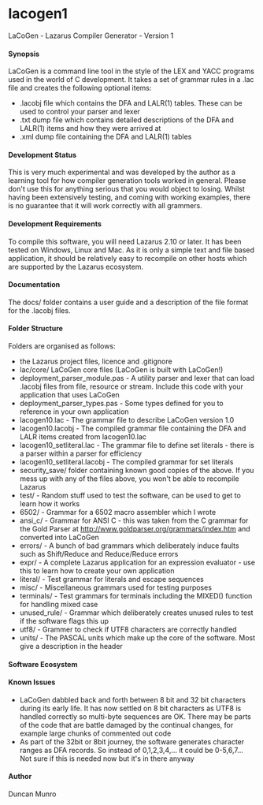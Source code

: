 # lacogen1
LaCoGen - Lazarus Compiler Generator - Version 1

#### Synopsis
LaCoGen is a command line tool in the style of the LEX and YACC programs used in the world of C development. It takes a set of grammar rules in a .lac file and creates the following optional items:

* .lacobj file which contains the DFA and LALR(1) tables. These can be used to control your parser and lexer
* .txt dump file which contains detailed descriptions of the DFA and LALR(1) items and how they were arrived at
* .xml dump file containing the DFA and LALR(1) tables

#### Development Status
This is very much experimental and was developed by the author as a learning tool for how compiler generation tools worked in general.
Please don't use this for anything serious that you would object to losing. Whilst having been extensively testing, and coming with 
working examples, there is no guarantee that it will work correctly with all grammers.

#### Development Requirements
To compile this software, you will need Lazarus 2.10 or later. It has been tested on Windows, Linux and Mac. As it is
only a simple text and file based application, it should be relatively easy to recompile on other hosts which are
supported by the Lazarus ecosystem.

#### Documentation
The docs/ folder contains a user guide and a description of the file format for the .lacobj files.

#### Folder Structure
Folders are organised as follows:

* <root> the Lazarus project files, licence and .gitignore
 * lac/core/ LaCoGen core files (LaCoGen is built with LaCoGen!)
  * deployment_parser_module.pas - A utility parser and lexer that can load .lacobj files from file, resource or stream. Include this code with your application that uses LaCoGen
  * deployment_parser_types.pas - Some types defined for you to reference in your own application
  * lacogen10.lac - The grammar file to describe LaCoGen version 1.0
  * lacogen10.lacobj - The compiled grammar file containing the DFA and LALR items created from lacogen10.lac
  * lacogen10_setliteral.lac - The grammar file to define set literals - there is a parser within a parser for efficiency
  * lacogen10_setliteral.lacobj - The compiled grammar for set literals
  * security_save/ folder containing known good copies of the above. If you mess up with any of the files above, you won't be able to recompile Lazarus
 * test/ - Random stuff used to test the software, can be used to get to learn how it works
  * 6502/ - Grammar for a 6502 macro assembler which I wrote
  * ansi_c/ - Grammar for ANSI C - this was taken from the C grammar for the Gold Parser at http://www.goldparser.org/grammars/index.htm and converted into LaCoGen
  * errors/ - A bunch of bad grammars which deliberately induce faults such as Shift/Reduce and Reduce/Reduce errors
  * expr/ - A complete Lazarus application for an expression evaluator - use this to learn how to create your own application
  * literal/ - Test grammar for literals and escape sequences
  * misc/ - Miscellaneous grammars used for testing purposes
  * terminals/ - Test grammars for terminals including the MIXED() function for handling mixed case
  * unused_rule/ - Grammar which deliberately creates unused rules to test if the software flags this up
  * utf8/ - Grammer to check if UTF8 characters are correctly handled
 * units/ - The PASCAL units which make up the core of the software. Most give a description in the header

#### Software Ecosystem

 
#### Known Issues 
* LaCoGen dabbled back and forth between 8 bit and 32 bit characters during its early life. It has now settled on 8 bit characters as UTF8 is handled correctly so multi-byte sequences are OK. There may be parts of the code that are battle damaged by the continual changes, for example large chunks of commented out code
* As part of the 32bit or 8bit journey, the software generates character ranges as DFA records. So instead of 0,1,2,3,4,... it could be 0-5,6,7... Not sure if this is needed now but it's in there anyway

#### Author
Duncan Munro
